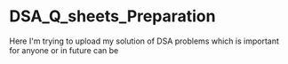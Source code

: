 # DSA_Q_sheets_Preparation
Here I'm trying to upload my solution of DSA problems which is important for anyone or in future can be 
